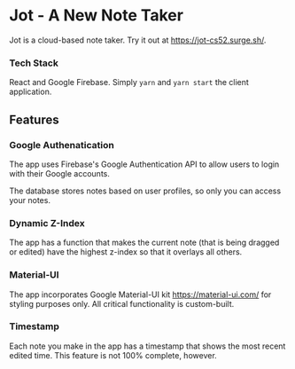 # Jot - A New Note Taker
Jot is a cloud-based note taker. Try it out at https://jot-cs52.surge.sh/.
### Tech Stack
React and Google Firebase. Simply `yarn` and `yarn start` the client application.
## Features
### Google Authenatication
The app uses Firebase's Google Authentication API to allow users to login with their Google accounts.

The database stores notes based on user profiles, so only you can access your notes.

### Dynamic Z-Index
The app has a function that makes the current note (that is being dragged or edited) have the highest z-index so that it overlays all others.

### Material-UI
The app incorporates Google Material-UI kit https://material-ui.com/ for styling purposes only. All critical functionality is custom-built.

### Timestamp
Each note you make in the app has a timestamp that shows the most recent edited time. This feature is not 100% complete, however.
